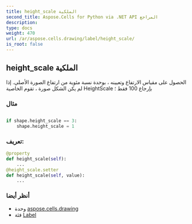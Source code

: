 ```yaml
---
title: height_scale الملكية
second_title: Aspose.Cells for Python via .NET API المراجع
description:
type: docs
weight: 470
url: /ar/aspose.cells.drawing/label/height_scale/
is_root: false
---
```

##  height_scale الملكية

الحصول على مقياس الارتفاع وتعيينه ، بوحدة نسبة مئوية من ارتفاع الصورة الأصلي.
إذا لم يكن الشكل صورة ، تقوم الخاصية HeightScale بإرجاع 100 فقط ؛

###  مثال

```python

if shape.height_scale == 3:
    shape.height_scale = 1

```
###  تعريف:
```python
@property
def height_scale(self):
    ...
@height_scale.setter
def height_scale(self, value):
    ...
```

###  أنظر أيضا
* وحدة [aspose.cells.drawing](../../)
* فئة [Label](/cells/python-net/ar/aspose.cells.drawing/label)
